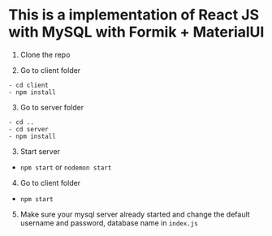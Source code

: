 # This is a implementation of React JS with MySQL with Formik + MaterialUI

1. Clone the repo

2. Go to client folder
```text
- cd client
- npm install
```
3. Go to server folder
```text
- cd ..
- cd server
- npm install
```
3. Start server
- `npm start` or `nodemon start`

4. Go to client folder
- `npm start`

5. Make sure your mysql server already started and change the default username and password, database name in `index.js`
